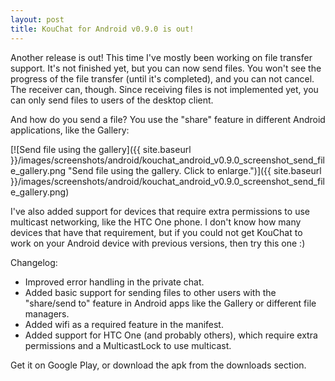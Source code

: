 ```yaml
---
layout: post
title: KouChat for Android v0.9.0 is out!
---
```


Another release is out! This time I've mostly been working on file transfer support. It's not finished yet, but you can now send files. You won't see the progress of the file transfer (until it's completed), and you can not cancel. The receiver can, though. Since receiving files is not implemented yet, you can only send files to users of the desktop client.

And how do you send a file? You use the "share" feature in different Android applications, like the Gallery:

[![Send file using the gallery]({{ site.baseurl }}/images/screenshots/android/kouchat_android_v0.9.0_screenshot_send_file_gallery.png "Send file using the gallery. Click to enlarge.")]({{ site.baseurl }}/images/screenshots/android/kouchat_android_v0.9.0_screenshot_send_file_gallery.png)

I've also added support for devices that require extra permissions to use multicast networking, like the HTC One phone. I don't know how many devices that have that requirement, but if you could not get KouChat to work on your Android device with previous versions, then try this one :)

Changelog:

* Improved error handling in the private chat.
* Added basic support for sending files to other users with the "share/send to" feature in Android apps like the Gallery or different file managers.
* Added wifi as a required feature in the manifest.
* Added support for HTC One (and probably others), which require extra permissions and a MulticastLock to use multicast.

Get it on Google Play, or download the apk from the downloads section.
